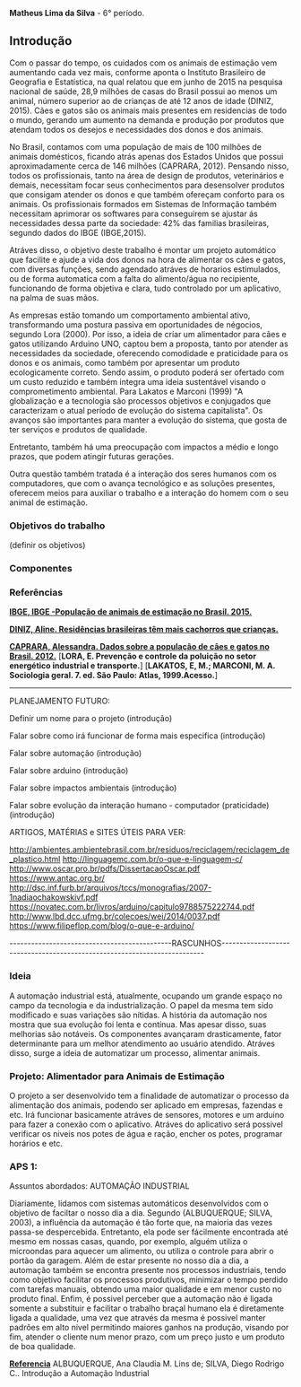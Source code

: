 **Matheus Lima da Silva** - 6° período.

## Introdução 

Com o passar do tempo, os cuidados com os animais de estimação vem aumentando cada vez mais, conforme aponta o Instituto Brasileiro de Geografia e Estatística, na qual relatou que em junho de 2015 na pesquisa nacional de saúde, 28,9 milhões de casas do Brasil possui ao menos um animal, número superior ao de crianças de até 12 anos de idade (DINIZ, 2015). Cães e gatos são os animais mais presentes em residencias de todo o mundo, gerando um aumento na demanda e produção por produtos que atendam todos os desejos e necessidades dos donos e dos animais.

No Brasil, contamos com uma população de mais de 100 milhões de animais domésticos, ficando atrás apenas dos Estados Unidos que possui aproximadamente cerca de 146 milhões (CAPRARA, 2012). Pensando nisso, todos os profissionais, tanto na área de design de produtos, veterinários e demais, necessitam focar seus conhecimentos para desensolver produtos que consigam atender os donos e que também ofereçam conforto para os animais. Os profissionais formados em Sistemas de Informação também necessitam aprimorar os softwares para conseguirem se ajustar ás necessidades dessa parte da sociedade: 42% das familias brasileiras, segundo dados do IBGE (IBGE,2015).
 
Atráves disso, o objetivo deste trabalho é montar um projeto automático que facilite e ajude a vida dos donos na hora de alimentar os cães e gatos, com diversas funções, sendo agendado atráves de horarios estimulados, ou de forma automatica com a falta do alimento/água no recipiente, funcionando de forma objetiva e clara, tudo controlado por um aplicativo, na palma de suas mãos.

As empresas estão tomando um comportamento ambiental ativo, transformando uma postura passiva em oportunidades de négocios, segundo Lora (2000). Por isso, a ideia de criar um alimentador para cães e gatos utilizando Arduino UNO, captou bem a proposta, tanto por atender as necessidades da sociedade, oferecendo comodidade e praticidade para os donos e os animais, como também por apresentar um produto ecologicamente correto. Sendo assim, o produto poderá ser ofertado com um custo reduzido e também integra uma ideia sustentável visando o comprometimento ambiental. Para Lakatos e Marconi (1999) "A globalização e a tecnologia são processos objetivos e conjugados que caracterizam o atual período de evolução do sistema capitalista". Os avanços são importantes para manter a evolução do sistema, que gosta de ter serviços e produtos de qualidade.

Entretanto, também há uma preocupação com impactos a médio e longo prazos, que podem atingir futuras gerações.

Outra questão também tratada é a interação dos seres humanos com os computadores, que com o avança tecnológico e as soluções presentes, oferecem meios para auxiliar o trabalho e a interação do homem com o seu animal de estimação.

### Objetivos do trabalho

(definir os objetivos)

### Componentes


### Referências

[**IBGE, IBGE -População de animais de estimação no Brasil. 2015.**](http://www.agricultura.gov.br/assuntos/camaras-setoriais-tematicas/documentos/camaras-tematicas/insumos-agropecuarios/anos-anteriores/ibge-populacao-de-animais-de-estimacao-no-brasil-2013-abinpet-79.pdf) 

[**DINIZ, Aline. Residências brasileiras têm mais cachorros que crianças.**](https://www.otempo.com.br/cidades/resid%C3%AAncias-brasileiras-t%C3%AAm-mais-cachorros-que-crian%C3%A7as-1.1049471) 

[**CAPRARA, Alessandra. Dados sobre a população de cães e gatos no Brasil. 2012.**](http://bichosempreguica.com.br/dados-sobre-a-populacao-de-caes-e-gatos-no-brasil-em-2012/) 
[**LORA, E. Prevenção e controle da poluição no setor energético industrial e
transporte.**]
[**LAKATOS, E, M.; MARCONI, M. A. Sociologia geral. 7. ed. São Paulo: Atlas,
1999.Acesso.**]


--------------------------------------------------------------------------------------------------------------------------------
 PLANEJAMENTO FUTURO:

Definir um nome para o projeto (introdução)

Falar sobre como irá funcionar de forma mais especifica (introdução)

Falar sobre automação (introdução)

Falar sobre arduino (introdução)

Falar sobre impactos ambientais (introdução)

Falar sobre evolução da interação humano - computador (praticidade) (introdução)

ARTIGOS, MATÉRIAS e SITES ÚTEIS PARA VER:

http://ambientes.ambientebrasil.com.br/residuos/reciclagem/reciclagem_de_plastico.html
http://linguagemc.com.br/o-que-e-linguagem-c/
http://www.oscar.pro.br/pdfs/DissertacaoOscar.pdf
https://www.antac.org.br/ 
http://dsc.inf.furb.br/arquivos/tccs/monografias/2007-1nadiaochakowskivf.pdf
https://novatec.com.br/livros/arduino/capitulo9788575222744.pdf
http://www.lbd.dcc.ufmg.br/colecoes/wei/2014/0037.pdf
https://www.filipeflop.com/blog/o-que-e-arduino/











---------------------------------------------RASCUNHOS-------------------------------------------------------------------------

### Ideia
A automação industrial está, atualmente, ocupando um grande espaço no campo da tecnologia e da industrialização. O papel da mesma tem sido modificado e suas variações são nítidas. A história da automação nos mostra que sua evolução foi lenta e contínua. Mas apesar disso, suas melhorias são notáveis. Os componentes avançaram drasticamente, fator determinante para um melhor atendimento ao usuário atendido.
Atráves disso, surge a ideia de automatizar um processo, alimentar animais.

### Projeto: Alimentador para Animais de Estimação

  O projeto a ser desenvolvido tem a finalidade de automatizar o processo da alimentação dos animais, podendo ser aplicado em empresas, fazendas e etc. Irá funcionar basicamente atráves de sensores, motores e um arduino para fazer a conexão com o aplicativo. Atráves do aplicativo será possivel verificar os niveis nos potes de água e ração, encher os potes, programar horários e etc.
  
  
  ### APS 1:
  
  Assuntos abordados: AUTOMAÇÃO INDUSTRIAL
  
  

Diariamente, lidamos com sistemas automáticos desenvolvidos com o objetivo de faciltar o nosso dia a dia. Segundo (ALBUQUERQUE; SILVA, 2003), a influência da automação é tão forte que, na maioria das vezes passa-se despercebida.
Entretanto, ela pode ser fácilmente encontrada até mesmo em nossas casas, quando, por exemplo, alguém utiliza o microondas para aquecer um alimento, ou utiliza o controle para abrir o portão da garagem. Além de estar presente no nosso dia a dia, a automação também se encontra presente nos processos industriais, tendo como objetivo facilitar os processos produtivos, minimizar o tempo perdido com tarefas manuais, obtendo uma maior qualidade e em menor custo no produto final.
 Enfim, é possivel perceber que a automação não é ligada somente a substituir e facilitar o trabalho braçal humano ela é diretamente ligada a qualidade, uma vez que através da mesma é possivel manter padrões em alto nivel permitindo maiores ganhos na produção, visando por fim, atender o cliente num menor prazo, com um preço justo e um produto de boa qualidade.
 
 
 [**Referencia**](https://www.dca.ufrn.br/~affonso/FTP/DCA447/trabalho1/trabalho1_9.pdf) 
ALBUQUERQUE, Ana Claudia M. Lins de; SILVA, Diego Rodrigo C.. Introdução a Automação Industrial


      
  
